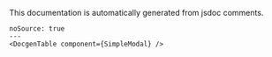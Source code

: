 This documentation is automatically generated from jsdoc comments.

```react
noSource: true
---
<DocgenTable component={SimpleModal} />
```

